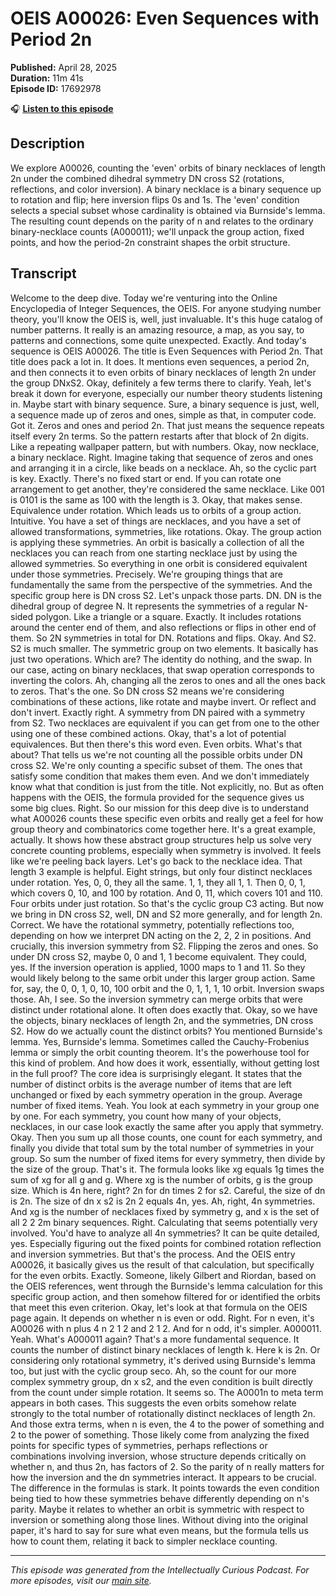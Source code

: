 # OEIS A00026: Even Sequences with Period 2n

**Published:** April 28, 2025  
**Duration:** 11m 41s  
**Episode ID:** 17692978

🎧 **[Listen to this episode](https://intellectuallycurious.buzzsprout.com/2529712/episodes/17692978-oeis-a00026-even-sequences-with-period-2n)**

## Description

We explore A00026, counting the 'even' orbits of binary necklaces of length 2n under the combined dihedral symmetry DN cross S2 (rotations, reflections, and color inversion). A binary necklace is a binary sequence up to rotation and flip; here inversion flips 0s and 1s. The 'even' condition selects a special subset whose cardinality is obtained via Burnside's lemma. The resulting count depends on the parity of n and relates to the ordinary binary-necklace counts (A000011); we'll unpack the group action, fixed points, and how the period-2n constraint shapes the orbit structure.

## Transcript

Welcome to the deep dive. Today we're venturing into the Online Encyclopedia of Integer Sequences, the OEIS. For anyone studying number theory, you'll know the OEIS is, well, just invaluable. It's this huge catalog of number patterns. It really is an amazing resource, a map, as you say, to patterns and connections, some quite unexpected. Exactly. And today's sequence is OEIS A00026. The title is Even Sequences with Period 2n. That title does pack a lot in. It does. It mentions even sequences, a period 2n, and then connects it to even orbits of binary necklaces of length 2n under the group DNxS2. Okay, definitely a few terms there to clarify. Yeah, let's break it down for everyone, especially our number theory students listening in. Maybe start with binary sequence. Sure, a binary sequence is just, well, a sequence made up of zeros and ones, simple as that, in computer code. Got it. Zeros and ones and period 2n. That just means the sequence repeats itself every 2n terms. So the pattern restarts after that block of 2n digits. Like a repeating wallpaper pattern, but with numbers. Okay, now necklace, a binary necklace. Right. Imagine taking that sequence of zeros and ones and arranging it in a circle, like beads on a necklace. Ah, so the cyclic part is key. Exactly. There's no fixed start or end. If you can rotate one arrangement to get another, they're considered the same necklace. Like 001 is 0101 is the same as 100 with the length is 3. Okay, that makes sense. Equivalence under rotation. Which leads us to orbits of a group action. Intuitive. You have a set of things are necklaces, and you have a set of allowed transformations, symmetries, like rotations. Okay. The group action is applying these symmetries. An orbit is basically a collection of all the necklaces you can reach from one starting necklace just by using the allowed symmetries. So everything in one orbit is considered equivalent under those symmetries. Precisely. We're grouping things that are fundamentally the same from the perspective of the symmetries. And the specific group here is DN cross S2. Let's unpack those parts. DN. DN is the dihedral group of degree N. It represents the symmetries of a regular N-sided polygon. Like a triangle or a square. Exactly. It includes rotations around the center end of them, and also reflections or flips in other end of them. So 2N symmetries in total for DN. Rotations and flips. Okay. And S2. S2 is much smaller. The symmetric group on two elements. It basically has just two operations. Which are? The identity do nothing, and the swap. In our case, acting on binary necklaces, that swap operation corresponds to inverting the colors. Ah, changing all the zeros to ones and all the ones back to zeros. That's the one. So DN cross S2 means we're considering combinations of these actions, like rotate and maybe invert. Or reflect and don't invert. Exactly right. A symmetry from DN paired with a symmetry from S2. Two necklaces are equivalent if you can get from one to the other using one of these combined actions. Okay, that's a lot of potential equivalences. But then there's this word even. Even orbits. What's that about? That tells us we're not counting all the possible orbits under DN cross S2. We're only counting a specific subset of them. The ones that satisfy some condition that makes them even. And we don't immediately know what that condition is just from the title. Not explicitly, no. But as often happens with the OEIS, the formula provided for the sequence gives us some big clues. Right. So our mission for this deep dive is to understand what A00026 counts these specific even orbits and really get a feel for how group theory and combinatorics come together here. It's a great example, actually. It shows how these abstract group structures help us solve very concrete counting problems, especially when symmetry is involved. It feels like we're peeling back layers. Let's go back to the necklace idea. That length 3 example is helpful. Eight strings, but only four distinct necklaces under rotation. Yes, 0, 0, they all the same. 1, 1, they all 1, 1. Then 0, 0, 1, which covers 0, 10, and 100 by rotation. And 0, 11, which covers 101 and 110. Four orbits under just rotation. So that's the cyclic group C3 acting. But now we bring in DN cross S2, well, DN and S2 more generally, and for length 2n. Correct. We have the rotational symmetry, potentially reflections too, depending on how we interpret DN acting on the 2, 2, 2 in positions. And crucially, this inversion symmetry from S2. Flipping the zeros and ones. So under DN cross S2, maybe 0, 0 and 1, 1 become equivalent. They could, yes. If the inversion operation is applied, 1000 maps to 1 and 11. So they would likely belong to the same orbit under this larger group action. Same for, say, the 0, 0, 1, 0, 10, 100 orbit and the 0, 1, 1, 1, 10 orbit. Inversion swaps those. Ah, I see. So the inversion symmetry can merge orbits that were distinct under rotational alone. It often does exactly that. Okay, so we have the objects, binary necklaces of length 2n, and the symmetries, DN cross S2. How do we actually count the distinct orbits? You mentioned Burnside's lemma. Yes, Burnside's lemma. Sometimes called the Cauchy-Frobenius lemma or simply the orbit counting theorem. It's the powerhouse tool for this kind of problem. And how does it work, essentially, without getting lost in the full proof? The core idea is surprisingly elegant. It states that the number of distinct orbits is the average number of items that are left unchanged or fixed by each symmetry operation in the group. Average number of fixed items. Yeah. You look at each symmetry in your group one by one. For each symmetry, you count how many of your objects, necklaces, in our case look exactly the same after you apply that symmetry. Okay. Then you sum up all those counts, one count for each symmetry, and finally you divide that total sum by the total number of symmetries in your group. So sum the number of fixed items for every symmetry, then divide by the size of the group. That's it. The formula looks like xg equals 1g times the sum of xg for all g and g. Where xg is the number of orbits, g is the group size. Which is 4n here, right? 2n for dn times 2 for s2. Careful, the size of dn is 2n. The size of dn x s2 is 2n 2 equals 4n, yes. Ah, right, 4n symmetries. And xg is the number of necklaces fixed by symmetry g, and x is the set of all 2 2 2m binary sequences. Right. Calculating that seems potentially very involved. You'd have to analyze all 4n symmetries? It can be quite detailed, yes. Especially figuring out the fixed points for combined rotation reflection and inversion symmetries. But that's the process. And the OEIS entry A00026, it basically gives us the result of that calculation, but specifically for the even orbits. Exactly. Someone, likely Gilbert and Riordan, based on the OEIS references, went through the Burnside's lemma calculation for this specific group action, and then somehow filtered for or identified the orbits that meet this even criterion. Okay, let's look at that formula on the OEIS page again. It depends on whether n is even or odd. Right. For n even, it's A00026 with n plus 4 n 2 1 2 and 2 1 2. And for n odd, it's simpler. A000011. Yeah. What's A000011 again? That's a more fundamental sequence. It counts the number of distinct binary necklaces of length k. Here k is 2n. Or considering only rotational symmetry, it's derived using Burnside's lemma too, but just with the cyclic group seco. Ah, so the count for our more complex symmetry group, dn x s2, and the even condition is built directly from the count under simple rotation. It seems so. The A0001n to meta term appears in both cases. This suggests the even orbits somehow relate strongly to the total number of rotationally distinct necklaces of length 2n. And those extra terms, when n is even, the 4 to the power of something and 2 to the power of something. Those likely come from analyzing the fixed points for specific types of symmetries, perhaps reflections or combinations involving inversion, whose structure depends critically on whether n, and thus 2n, has factors of 2. So the parity of n really matters for how the inversion and the dn symmetries interact. It appears to be crucial. The difference in the formulas is stark. It points towards the even condition being tied to how these symmetries behave differently depending on n's parity. Maybe it relates to whether an orbit is symmetric with respect to inversion or something along those lines. Without diving into the original paper, it's hard to say for sure what even means, but the formula tells us how to count them, relating it back to simpler necklace counting.

---
*This episode was generated from the Intellectually Curious Podcast. For more episodes, visit our [main site](https://intellectuallycurious.buzzsprout.com).*
